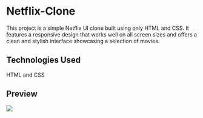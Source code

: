 <h1>Netflix-Clone </h1>

This project is a simple Netflix UI clone built using only HTML and CSS.
It features a responsive design that works well on all screen sizes and offers a clean and stylish interface showcasing a selection of movies.

<h2>Technologies Used </h2>

HTML and CSS

<h2>Preview</h2>

![](ekran.gif)
